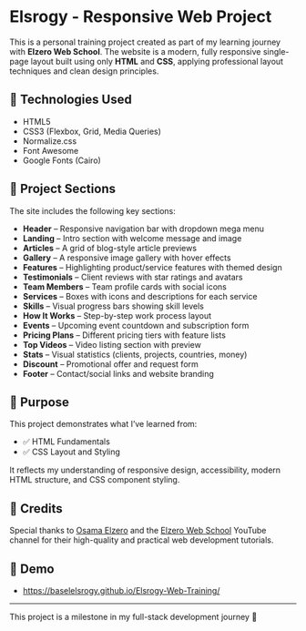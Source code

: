 # Elsrogy - Responsive Web Project

This is a personal training project created as part of my learning journey with **Elzero Web School**. The website is a modern, fully responsive single-page layout built using only **HTML** and **CSS**, applying professional layout techniques and clean design principles.

## 🔨 Technologies Used

- HTML5  
- CSS3 (Flexbox, Grid, Media Queries)  
- Normalize.css  
- Font Awesome  
- Google Fonts (Cairo)

## 📄 Project Sections

The site includes the following key sections:

- **Header** – Responsive navigation bar with dropdown mega menu  
- **Landing** – Intro section with welcome message and image  
- **Articles** – A grid of blog-style article previews  
- **Gallery** – A responsive image gallery with hover effects  
- **Features** – Highlighting product/service features with themed design  
- **Testimonials** – Client reviews with star ratings and avatars  
- **Team Members** – Team profile cards with social icons  
- **Services** – Boxes with icons and descriptions for each service  
- **Skills** – Visual progress bars showing skill levels  
- **How It Works** – Step-by-step work process layout  
- **Events** – Upcoming event countdown and subscription form  
- **Pricing Plans** – Different pricing tiers with feature lists  
- **Top Videos** – Video listing section with preview  
- **Stats** – Visual statistics (clients, projects, countries, money)  
- **Discount** – Promotional offer and request form  
- **Footer** – Contact/social links and website branding

## 🎯 Purpose

This project demonstrates what I’ve learned from:

- ✅ HTML Fundamentals  
- ✅ CSS Layout and Styling  

It reflects my understanding of responsive design, accessibility, modern HTML structure, and CSS component styling.

## 🙏 Credits

Special thanks to [Osama Elzero](https://elzero.org) and the [Elzero Web School](https://www.youtube.com/@ElzeroWebSchool) YouTube channel for their high-quality and practical web development tutorials.

## 🚀 Demo
- https://baselelsrogy.github.io/Elsrogy-Web-Training/

---

This project is a milestone in my full-stack development journey 🚀

